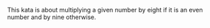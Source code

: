 This kata is about multiplying a given number by eight if it is an even number and by nine otherwise.
